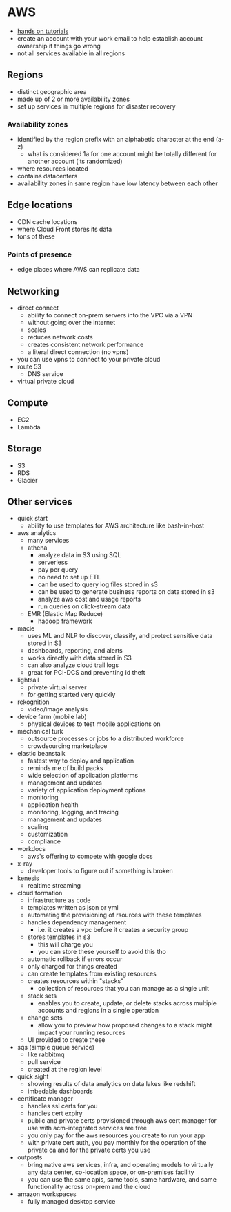# AWS

- [hands on tutorials](https://aws.amazon.com/getting-started/hands-on/)
- create an account with your work email to help establish account ownership if things go wrong
- not all services available in all regions

## Regions
- distinct geographic area
- made up of 2 or more availability zones
- set up services in multiple regions for disaster recovery

### Availability zones
- identified by the region prefix with an alphabetic character at the end (a-z)
  - what is considered 1a for one account might be totally different for another account (its randomized)
- where resources located
- contains datacenters
- availability zones in same region have low latency between each other

## Edge locations
- CDN cache locations
- where Cloud Front stores its data
- tons of these

### Points of presence
- edge places where AWS can replicate data

## Networking
- direct connect
  - ability to connect on-prem servers into the VPC via a VPN
  - without going over the internet
  - scales
  - reduces network costs
  - creates consistent network performance
  - a literal direct connection (no vpns)
- you can use vpns to connect to your private cloud
- route 53
  - DNS service
- virtual private cloud

## Compute
- EC2
- Lambda

## Storage
- S3
- RDS
- Glacier

## Other services
- quick start
  - ability to use templates for AWS architecture like bash-in-host
- aws analytics
  - many services
  - athena
    - analyze data in S3 using SQL
    - serverless
    - pay per query
    - no need to set up ETL
    - can be used to query log files stored in s3
    - can be used to generate business reports on data stored in s3
    - analyze aws cost and usage reports
    - run queries on click-stream data
  - EMR (Elastic Map Reduce)
    - hadoop framework
- macie
  - uses ML and NLP to discover, classify, and protect sensitive data stored in S3
  - dashboards, reporting, and alerts
  - works directly with data stored in S3
  - can also analyze cloud trail logs
  - great for PCI-DCS and preventing id theft
- lightsail
  - private virtual server
  - for getting started very quickly
- rekognition
  - video/image analysis
- device farm (mobile lab)
  - physical devices to test mobile applications on
- mechanical turk
  - outsource processes or jobs to a distributed workforce
  - crowdsourcing marketplace
- elastic beanstalk
  - fastest way to deploy and application
  - reminds me of build packs
  - wide selection of application platforms
  - management and updates
  - variety of application deployment options
  - monitoring
  - application health
  - monitoring, logging, and tracing
  - management and updates
  - scaling
  - customization
  - compliance
- workdocs
  - aws's offering to compete with google docs
- x-ray
  - developer tools to figure out if something is broken
- kenesis
  - realtime streaming
- cloud formation
  - infrastructure as code
  - templates written as json or yml
  - automating the provisioning of rsources with these templates
  - handles dependency management
    - i.e. it creates a vpc before it creates a security group
  - stores templates in s3
    - this will charge you
    - you can store these yourself to avoid this tho
  - automatic rollback if errors occur
  - only charged for things created
  - can create templates from existing resources
  - creates resources within "stacks"
    - collection of resources that you can manage as a single unit
  - stack sets
    - enables you to create, update, or delete stacks across multiple accounts and regions in a single operation
  - change sets
    - allow you to preview how proposed changes to a stack might impact your running resources
  - UI provided to create these
- sqs (simple queue service)
  - like rabbitmq
  - pull service
  - created at the region level
- quick sight
  - showing results of data analytics on data lakes like redshift
  - imbedable dashboards
- certificate manager
  - handles ssl certs for you
  - handles cert expiry
  - public and private certs provisioned through aws cert manager for use with acm-integrated services are free
  - you only pay for the aws resources you create to run your app
  - with private cert auth, you pay monthly for the operation of the private ca and for the private certs you use
- outposts
  - bring native aws services, infra, and operating models to virtually any data center, co-location space, or on-premises facility
  - you can use the same apis, same tools, same hardware, and same functionality across on-prem and the cloud
- amazon workspaces
  - fully managed desktop service